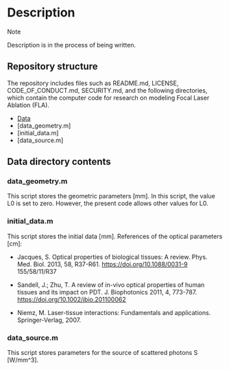 # Description
> [!NOTE] 
> Description is in the process of being written.

## Repository structure
The repository includes files such as README.md, LICENSE, CODE_OF_CONDUCT.md, SECURITY.md,
and the following directories, which contain the computer code for research on modeling Focal Laser Ablation (FLA). 
- [Data](##data)
 - [data_geometry.m]
 - [initial_data.m]
 - [data_source.m] 

## Data directory contents

### data_geometry.m
This script stores the geometric parameters [mm].
In this script, the value L0 is set to zero. However, the present code allows other values for L0.

### initial_data.m
This script stores the initial data [mm]. References of the optical parameters [cm]:

- Jacques, S. Optical properties of biological tissues: A review. Phys. Med. Biol. 2013, 58, R37-R61. https://doi.org/10.1088/0031-9 155/58/11/R37

- Sandell, J.; Zhu, T. A review of in-vivo optical properties of human tissues and its impact on PDT. J. Biophotonics 2011, 4, 773-787. https://doi.org/10.1002/jbio.201100062

- Niemz, M. Laser-tissue interactions: Fundamentals and applications. Springer-Verlag, 2007.

### data_source.m
This script stores parameters for the source of scattered photons S [W/mm^3].
